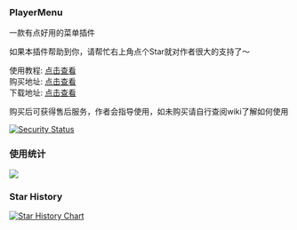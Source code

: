 ### PlayerMenu

一款有点好用的菜单插件  

如果本插件帮助到你，请帮忙右上角点个Star就对作者很大的支持了～

使用教程: [点击查看](https://ricedoc.handyplus.cn/wiki/PlayerMenu/README/)  
购买地址: [点击查看](https://afdian.net/item/1e545a30aacd11edbe4a52540025c377)  
下载地址: [点击查看](https://github.com/handy-git/PlayerMenu/releases)

购买后可获得售后服务，作者会指导使用，如未购买请自行查阅wiki了解如何使用

[![Security Status](https://www.murphysec.com/platform3/v31/badge/1718461691222163456.svg)](https://www.murphysec.com/console/report/1718461691184414720/1718461691222163456)

### 使用统计

![](https://bstats.org/signatures/bukkit/PlayerMenu.svg)

### Star History

[![Star History Chart](https://api.star-history.com/svg?repos=handy-git/PlayerMenu&type=Date)](https://star-history.com/#handy-git/PlayerMenu&Date)

